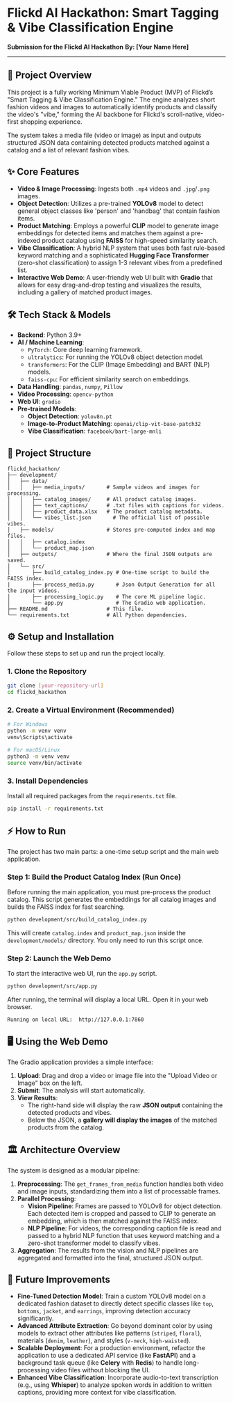 # Flickd AI Hackathon: Smart Tagging & Vibe Classification Engine

**Submission for the Flickd AI Hackathon**
**By: [Your Name Here]**

---

## 🚀 Project Overview

This project is a fully working Minimum Viable Product (MVP) of Flickd’s "Smart Tagging & Vibe Classification Engine." The engine analyzes short fashion videos and images to automatically identify products and classify the video's "vibe," forming the AI backbone for Flickd's scroll-native, video-first shopping experience.

The system takes a media file (video or image) as input and outputs structured JSON data containing detected products matched against a catalog and a list of relevant fashion vibes.

## ✨ Core Features

-   **Video & Image Processing**: Ingests both `.mp4` videos and `.jpg`/`.png` images.
-   **Object Detection**: Utilizes a pre-trained **YOLOv8** model to detect general object classes like 'person' and 'handbag' that contain fashion items.
-   **Product Matching**: Employs a powerful **CLIP** model to generate image embeddings for detected items and matches them against a pre-indexed product catalog using **FAISS** for high-speed similarity search.
-   **Vibe Classification**: A hybrid NLP system that uses both fast rule-based keyword matching and a sophisticated **Hugging Face Transformer** (zero-shot classification) to assign 1-3 relevant vibes from a predefined list.
-   **Interactive Web Demo**: A user-friendly web UI built with **Gradio** that allows for easy drag-and-drop testing and visualizes the results, including a gallery of matched product images.

## 🛠️ Tech Stack & Models

-   **Backend**: Python 3.9+
-   **AI / Machine Learning**:
    -   `PyTorch`: Core deep learning framework.
    -   `ultralytics`: For running the YOLOv8 object detection model.
    -   `transformers`: For the CLIP (Image Embedding) and BART (NLP) models.
    -   `faiss-cpu`: For efficient similarity search on embeddings.
-   **Data Handling**: `pandas`, `numpy`, `Pillow`
-   **Video Processing**: `opencv-python`
-   **Web UI**: `gradio`
-   **Pre-trained Models**:
    -   **Object Detection**: `yolov8n.pt`
    -   **Image-to-Product Matching**: `openai/clip-vit-base-patch32`
    -   **Vibe Classification**: `facebook/bart-large-mnli`

## 📁 Project Structure

```
flickd_hackathon/
├── development/
│   ├── data/
│   │   ├── media_inputs/       # Sample videos and images for processing.
│   │   ├── catalog_images/     # All product catalog images.
│   │   ├── text_captions/      # .txt files with captions for videos.
│   │   ├── product_data.xlsx   # The product catalog metadata.
│   │   └── vibes_list.json       # The official list of possible vibes.
│   ├── models/                 # Stores pre-computed index and map files.
│   │   ├── catalog.index
│   │   └── product_map.json
│   ├── outputs/                # Where the final JSON outputs are saved.
│   └── src/
│       ├── build_catalog_index.py # One-time script to build the FAISS index.
|       ├── process_media.py       # Json Output Generation for all the input videos.
│       ├── processing_logic.py    # The core ML pipeline logic.
│       └── app.py                 # The Gradio web application.
├── README.md                   # This file.
└── requirements.txt            # All Python dependencies.
```

## ⚙️ Setup and Installation

Follow these steps to set up and run the project locally.

### 1. Clone the Repository

```bash
git clone [your-repository-url]
cd flickd_hackathon
```

### 2. Create a Virtual Environment (Recommended)

```bash
# For Windows
python -m venv venv
venv\Scripts\activate

# For macOS/Linux
python3 -m venv venv
source venv/bin/activate
```

### 3. Install Dependencies

Install all required packages from the `requirements.txt` file.

```bash
pip install -r requirements.txt
```

## ⚡ How to Run

The project has two main parts: a one-time setup script and the main web application.

### Step 1: Build the Product Catalog Index (Run Once)

Before running the main application, you must pre-process the product catalog. This script generates the embeddings for all catalog images and builds the FAISS index for fast searching.

```bash
python development/src/build_catalog_index.py
```
This will create `catalog.index` and `product_map.json` inside the `development/models/` directory. You only need to run this script once.

### Step 2: Launch the Web Demo

To start the interactive web UI, run the `app.py` script.

```bash
python development/src/app.py
```

After running, the terminal will display a local URL. Open it in your web browser.

```
Running on local URL:  http://127.0.0.1:7860
```

## 🖥️ Using the Web Demo

The Gradio application provides a simple interface:

1.  **Upload**: Drag and drop a video or image file into the "Upload Video or Image" box on the left.
2.  **Submit**: The analysis will start automatically.
3.  **View Results**:
    -   The right-hand side will display the raw **JSON output** containing the detected products and vibes.
    -   Below the JSON, a **gallery will display the images** of the matched products from the catalog.

## 🏛️ Architecture Overview

The system is designed as a modular pipeline:

1.  **Preprocessing**: The `get_frames_from_media` function handles both video and image inputs, standardizing them into a list of processable frames.
2.  **Parallel Processing**:
    -   **Vision Pipeline**: Frames are passed to YOLOv8 for object detection. Each detected item is cropped and passed to CLIP to generate an embedding, which is then matched against the FAISS index.
    -   **NLP Pipeline**: For videos, the corresponding caption file is read and passed to a hybrid NLP function that uses keyword matching and a zero-shot transformer model to classify vibes.
3.  **Aggregation**: The results from the vision and NLP pipelines are aggregated and formatted into the final, structured JSON output.

## 🔮 Future Improvements

-   **Fine-Tuned Detection Model**: Train a custom YOLOv8 model on a dedicated fashion dataset to directly detect specific classes like `top`, `bottoms`, `jacket`, and `earrings`, improving detection accuracy significantly.
-   **Advanced Attribute Extraction**: Go beyond dominant color by using models to extract other attributes like patterns (`striped`, `floral`), materials (`denim`, `leather`), and styles (`v-neck`, `high-waisted`).
-   **Scalable Deployment**: For a production environment, refactor the application to use a dedicated API service (like **FastAPI**) and a background task queue (like **Celery** with **Redis**) to handle long-processing video files without blocking the UI.
-   **Enhanced Vibe Classification**: Incorporate audio-to-text transcription (e.g., using **Whisper**) to analyze spoken words in addition to written captions, providing more context for vibe classification.